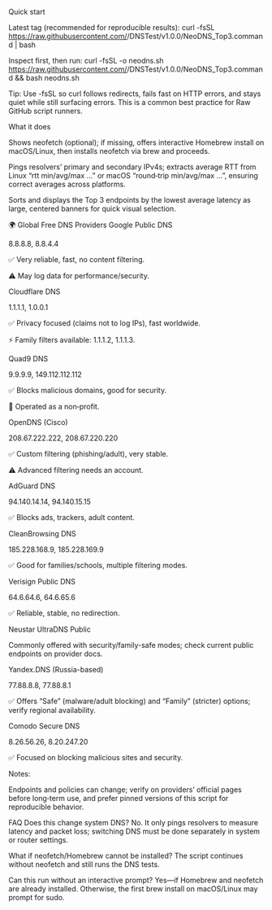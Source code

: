Quick start

Latest tag (recommended for reproducible results):
curl -fsSL https://raw.githubusercontent.com/<user>/DNSTest/v1.0.0/NeoDNS_Top3.command | bash 

Inspect first, then run:
curl -fsSL -o neodns.sh https://raw.githubusercontent.com/<user>/DNSTest/v1.0.0/NeoDNS_Top3.command && bash neodns.sh

Tip: Use -fsSL so curl follows redirects, fails fast on HTTP errors, and stays quiet while still surfacing errors. This is a common best practice for Raw GitHub script runners.

What it does

Shows neofetch (optional); if missing, offers interactive Homebrew install on macOS/Linux, then installs neofetch via brew and proceeds.

Pings resolvers’ primary and secondary IPv4s; extracts average RTT from Linux “rtt min/avg/max …” or macOS “round‑trip min/avg/max …”, ensuring correct averages across platforms.

Sorts and displays the Top 3 endpoints by the lowest average latency as large, centered banners for quick visual selection.

🌍 Global Free DNS Providers
Google Public DNS

8.8.8.8, 8.8.4.4

✅ Very reliable, fast, no content filtering.

⚠️ May log data for performance/security.

Cloudflare DNS

1.1.1.1, 1.0.0.1

✅ Privacy focused (claims not to log IPs), fast worldwide.

⚡ Family filters available: 1.1.1.2, 1.1.1.3.

Quad9 DNS

9.9.9.9, 149.112.112.112

✅ Blocks malicious domains, good for security.

📍 Operated as a non‑profit.

OpenDNS (Cisco)

208.67.222.222, 208.67.220.220

✅ Custom filtering (phishing/adult), very stable.

⚠️ Advanced filtering needs an account.

AdGuard DNS

94.140.14.14, 94.140.15.15

✅ Blocks ads, trackers, adult content.

CleanBrowsing DNS

185.228.168.9, 185.228.169.9

✅ Good for families/schools, multiple filtering modes.

Verisign Public DNS

64.6.64.6, 64.6.65.6

✅ Reliable, stable, no redirection.

Neustar UltraDNS Public

Commonly offered with security/family-safe modes; check current public endpoints on provider docs.

Yandex.DNS (Russia-based)

77.88.8.8, 77.88.8.1

✅ Offers “Safe” (malware/adult blocking) and “Family” (stricter) options; verify regional availability.

Comodo Secure DNS

8.26.56.26, 8.20.247.20

✅ Focused on blocking malicious sites and security.

Notes:

Endpoints and policies can change; verify on providers’ official pages before long‑term use, and prefer pinned versions of this script for reproducible behavior.

FAQ
Does this change system DNS?
No. It only pings resolvers to measure latency and packet loss; switching DNS must be done separately in system or router settings.

What if neofetch/Homebrew cannot be installed?
The script continues without neofetch and still runs the DNS tests.

Can this run without an interactive prompt?
Yes—if Homebrew and neofetch are already installed. Otherwise, the first brew install on macOS/Linux may prompt for sudo.
